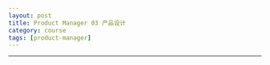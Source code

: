 ```yaml
---
layout: post
title: Product Manager 03 产品设计
category: course
tags: [product-manager]
---
```




----